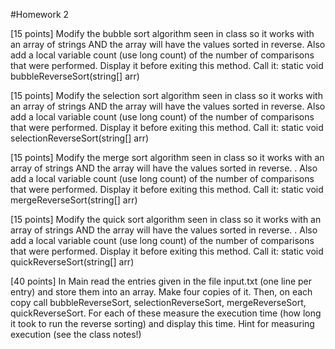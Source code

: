 #Homework 2

[15 points] Modify the bubble sort algorithm seen in class so it works with an array of strings AND the array will have the values sorted in reverse. Also add a local variable count (use long count) of the number of comparisons that were performed. Display it before exiting this method.   Call it:  static void bubbleReverseSort(string[] arr)

[15 points] Modify the selection sort algorithm seen in class so it works with an array of strings AND the array will have the values sorted in reverse. Also add a local variable count (use long count) of the number of comparisons that were performed. Display it before exiting this method.   Call it:  static void selectionReverseSort(string[] arr)

[15 points] Modify the merge sort algorithm seen in class so it works with an array of strings AND the array will have the values sorted in reverse. . Also add a local variable count (use long count) of the number of comparisons that were performed. Display it before exiting this method.   Call it:  static void mergeReverseSort(string[] arr)

[15 points] Modify the quick sort algorithm seen in class so it works with an array of strings AND the array will have the values sorted in reverse. . Also add a local variable count (use long count) of the number of comparisons that were performed. Display it before exiting this method.    Call it:  static void quickReverseSort(string[] arr)

[40 points] In Main read the entries given in the file input.txt (one line per entry) and store them into an array. Make four copies of it. Then, on each copy call bubbleReverseSort, selectionReverseSort, mergeReverseSort, quickReverseSort. For each of these measure the execution time (how long it took to run the reverse sorting) and display this time. Hint for measuring execution (see the class notes!)
